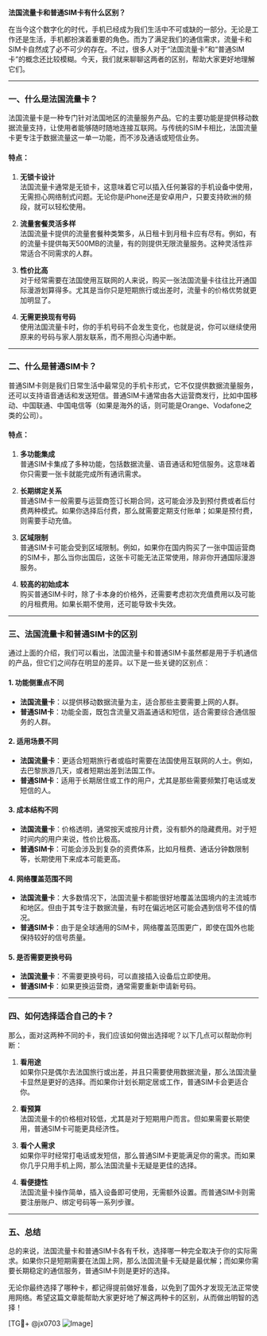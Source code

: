 **法国流量卡和普通SIM卡有什么区别？**

在当今这个数字化的时代，手机已经成为我们生活中不可或缺的一部分。无论是工作还是生活，手机都扮演着重要的角色。而为了满足我们的通信需求，流量卡和SIM卡自然成了必不可少的存在。不过，很多人对于“法国流量卡”和“普通SIM卡”的概念还比较模糊。今天，我们就来聊聊这两者的区别，帮助大家更好地理解它们。

---

### 一、什么是法国流量卡？

法国流量卡是一种专门针对法国地区的流量服务产品。它的主要功能是提供移动数据流量支持，让使用者能够随时随地连接互联网。与传统的SIM卡相比，法国流量卡更专注于数据流量这一单一功能，而不涉及通话或短信业务。

#### **特点：**
1. **无锁卡设计**  
   法国流量卡通常是无锁卡，这意味着它可以插入任何兼容的手机设备中使用，无需担心网络制式问题。无论你是iPhone还是安卓用户，只要支持欧洲的频段，就可以轻松使用。

2. **流量套餐灵活多样**  
   法国流量卡提供的流量套餐种类繁多，从日租卡到月租卡应有尽有。例如，有的流量卡提供每天500MB的流量，有的则提供无限流量服务。这种灵活性非常适合不同需求的人群。

3. **性价比高**  
   对于经常需要在法国使用互联网的人来说，购买一张法国流量卡往往比开通国际漫游划算得多。尤其是当你只是短期旅行或出差时，流量卡的价格优势就更加明显了。

4. **无需更换现有号码**  
   使用法国流量卡时，你的手机号码不会发生变化，也就是说，你可以继续使用原来的号码与家人朋友联系，而不用担心沟通中断。

---

### 二、什么是普通SIM卡？

普通SIM卡则是我们日常生活中最常见的手机卡形式，它不仅提供数据流量服务，还可以支持语音通话和发送短信。普通SIM卡通常由各大运营商发行，比如中国移动、中国联通、中国电信等（如果是海外的话，则可能是Orange、Vodafone之类的公司）。

#### **特点：**
1. **多功能集成**  
   普通SIM卡集成了多种功能，包括数据流量、语音通话和短信服务。这意味着你只需要一张卡就能完成所有通讯需求。

2. **长期绑定关系**  
   普通SIM卡一般需要与运营商签订长期合同，这可能会涉及到预付费或者后付费两种模式。如果你选择后付费，那么就需要定期支付账单；如果是预付费，则需要手动充值。

3. **区域限制**  
   普通SIM卡可能会受到区域限制。例如，如果你在国内购买了一张中国运营商的SIM卡，那么当你出国后，这张卡可能无法正常使用，除非你开通国际漫游服务。

4. **较高的初始成本**  
   购买普通SIM卡时，除了卡本身的价格外，还需要考虑初次充值费用以及可能的月租费用。如果长期不使用，还可能导致卡失效。

---

### 三、法国流量卡和普通SIM卡的区别

通过上面的介绍，我们可以看出，法国流量卡和普通SIM卡虽然都是用于手机通信的产品，但它们之间存在明显的差异。以下是一些关键的区别点：

#### **1. 功能侧重点不同**
- **法国流量卡**：以提供移动数据流量为主，适合那些主要需要上网的人群。
- **普通SIM卡**：功能全面，既包含流量又涵盖通话和短信，适合需要综合通信服务的人群。

#### **2. 适用场景不同**
- **法国流量卡**：更适合短期旅行者或临时需要在法国使用互联网的人士。例如，去巴黎旅游几天，或者短期出差到法国工作。
- **普通SIM卡**：适用于长期居住或工作的用户，尤其是那些需要频繁打电话或发短信的人。

#### **3. 成本结构不同**
- **法国流量卡**：价格透明，通常按天或按月计费，没有额外的隐藏费用。对于短时间内的用户来说，性价比极高。
- **普通SIM卡**：可能会涉及到复杂的资费体系，比如月租费、通话分钟数限制等，长期使用下来成本可能更高。

#### **4. 网络覆盖范围不同**
- **法国流量卡**：大多数情况下，法国流量卡都能很好地覆盖法国境内的主流城市和地区。但由于其专注于数据流量，有时在偏远地区可能会遇到信号不佳的情况。
- **普通SIM卡**：由于是全球通用的SIM卡，网络覆盖范围更广，即使在国外也能保持较好的信号质量。

#### **5. 是否需要更换号码**
- **法国流量卡**：不需要更换号码，可以直接插入设备后立即使用。
- **普通SIM卡**：如果更换运营商，通常需要重新申请新号码。

---

### 四、如何选择适合自己的卡？

那么，面对这两种不同的卡，我们应该如何做出选择呢？以下几点可以帮助你判断：

1. **看用途**  
   如果你只是偶尔去法国旅行或出差，并且只需要使用数据流量，那么法国流量卡显然是更好的选择。而如果你计划长期定居或工作，普通SIM卡会更适合你。

2. **看预算**  
   法国流量卡的价格相对较低，尤其是对于短期用户而言。但如果需要长期使用，普通SIM卡可能更具经济性。

3. **看个人需求**  
   如果你平时经常打电话或发短信，那么普通SIM卡更能满足你的需求。而如果你几乎只用手机上网，那么法国流量卡无疑是更佳的选择。

4. **看便捷性**  
   法国流量卡操作简单，插入设备即可使用，无需额外设置。而普通SIM卡则需要注册账户、绑定号码等一系列步骤。

---

### 五、总结

总的来说，法国流量卡和普通SIM卡各有千秋，选择哪一种完全取决于你的实际需求。如果你只是短期需要在法国上网，那么法国流量卡无疑是最优解；而如果你需要长期稳定的通信服务，普通SIM卡则是更好的选择。

无论你最终选择了哪种卡，都记得提前做好准备，以免到了国外才发现无法正常使用网络。希望这篇文章能帮助大家更好地了解这两种卡的区别，从而做出明智的选择！

[TG💪+ @jx0703 ![Image](https://github.com/user-attachments/assets/dbca1d08-cadb-493c-b0ec-ad6f7a83f270)]